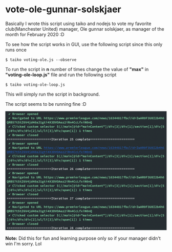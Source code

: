 # vote-ole-gunnar-solskjaer
Basically I wrote this script using taiko and nodejs to vote my favorite club(Manchester United) manager, Ole gunnar solskjaer, as manager of the month for February 2020 :D

To see how the script works in GUI, use the following script since this only runs once

    $ taiko voting-ole.js --observe

To run the script in **n** number of times change the value of **"max"** in **"voting-ole-loop.js"** file and run the following script

    $ taiko voting-ole-loop.js

This will simply run the script in background.



The script seems to be running fine :D

![Script running](https://github.com/tsachit/vote-ole-gunnar-solskjaer/blob/master/taiko-voting.png?raw=true)

**Note:** Did this for fun and learning purpose only so if your manager didn't win I'm sorry. Lol

